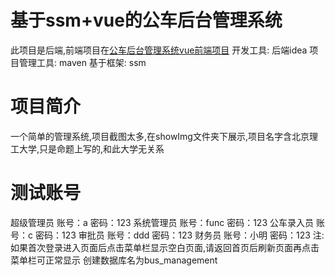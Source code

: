 # 基于ssm+vue的公车后台管理系统
此项目是后端,前端项目在[公车后台管理系统vue前端项目](https://github.com/tkbyjb/busmanagement-web)
开发工具: 后端idea
项目管理工具: maven
基于框架: ssm
# 项目简介
一个简单的管理系统,项目截图太多,在showImg文件夹下展示,项目名字含北京理工大学,只是命题上写的,和此大学无关系
# 测试账号
超级管理员
账号：a
密码：123
系统管理员
账号：func
密码：123
公车录入员
账号：c
密码：123
审批员
账号：ddd
密码：123
财务员
账号：小明
密码：123
注: 如果首次登录进入页面后点击菜单栏显示空白页面,请返回首页后刷新页面再点击菜单栏可正常显示
创建数据库名为bus_management
